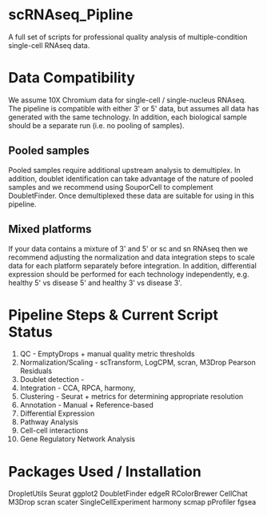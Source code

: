 # scRNAseq_Pipline
A full set of scripts for professional quality analysis of multiple-condition single-cell RNAseq data. 

# Data Compatibility
We assume 10X Chromium data for single-cell / single-nucleus RNAseq. The pipeline is compatible with either 3' or 5' data, but assumes all data has generated with the same technology. In addition, each biological sample should be a separate run (i.e. no pooling of samples).

## Pooled samples
Pooled samples require additional upstream analysis to demultiplex. In addition, doublet identification can take advantage of the nature of pooled samples and we recommend using SouporCell to complement DoubletFinder. Once demultiplexed these data are suitable for using in this pipeline.


## Mixed platforms
If your data contains a mixture of 3' and 5' or sc and sn RNAseq then we recommend adjusting the normalization and data integration steps to scale data for each platform separately before integration. In addition, differential expression should be performed for each technology independently, e.g. healthy 5' vs disease 5' and healthy 3' vs disease 3'.

# Pipeline Steps & Current Script Status

1. QC - EmptyDrops + manual quality metric thresholds
2. Normalization/Scaling - scTransform, LogCPM, scran, M3Drop Pearson Residuals
3. Doublet detection - 
4. Integration - CCA, RPCA, harmony, 
5. Clustering - Seurat + metrics for determining appropriate resolution
6. Annotation - Manual + Reference-based
7. Differential Expression
8. Pathway Analysis
9. Cell-cell interactions
10. Gene Regulatory Network Analysis

# Packages Used / Installation
DropletUtils
Seurat
ggplot2
DoubletFinder
edgeR
RColorBrewer
CellChat
M3Drop
scran
scater
SingleCellExperiment
harmony
scmap
pProfiler
fgsea
